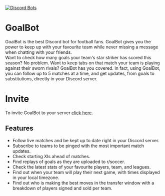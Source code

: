 [![Discord Bots](https://top.gg/api/widget/upvotes/710658371136651366.svg)](https://top.gg/bot/710658371136651366)

# GoalBot
GoalBot is the best Discord bot for football fans. GoalBot gives you the power to keep up with your favourite team while never missing a message when chatting with your friends.  
Want to check how many goals your team's star striker has scored this season? No problem. Want to keep tabs on that match your team is playing against their sworn rivals? GoalBot has you covered. In fact, using GoalBot, you can follow up to 5 matches at a time, and get updates, from goals to substitutions, directly in your Discord server.

# Invite
To invite GoalBot to your server [click here](https://discord.com/api/oauth2/authorize?client_id=710658371136651366&permissions=397620390912&scope=applications.commands%20bot).

## Features
- Follow live matches and be kept up to date right in your Discord server.
- Subscribe to teams to be pinged with the most important match updates.
- Check starting XIs ahead of matches.
- Find replays of goals as they are uploaded to r/soccer.
- Check the latest stats of your favourite players, team, and leagues.
- Find out when your team will play their next game, with times displayed in your local timezone.
- Find out who is making the best moves in the transfer window with a breakdown of players signed and sold per team.
